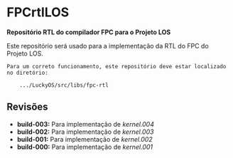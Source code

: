 # FPCrtlLOS #
**Repositório RTL do compilador FPC para o Projeto LOS**

Este repositório será usado para a implementação da RTL do FPC do Projeto LOS.

```
Para um correto funcionamento, este repositório deve estar localizado no diretório:

	.../LuckyOS/src/libs/fpc-rtl
```

## Revisões ##

* **build-003:** Para implementação de *kernel.004*
* **build-002:** Para implementação de *kernel.003*
* **build-001:** Para implementação de *kernel.002*
* **build-000:** Para implementação de *kernel.001*
